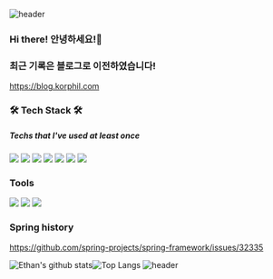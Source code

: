 
![header](https://capsule-render.vercel.app/api?type=Waving&color=auto&height=150&section=header&text=%20Welcome&fontSize=50&fontAlignY=35)
### Hi there! 안녕하세요!👋

### 최근 기록은 블로그로 이전하였습니다!
https://blog.korphil.com


### 🛠 Tech Stack 🛠
##### Techs that I've used at least once    
<img src="https://img.shields.io/badge/JAVA-007396?style=flat&logo=java&logoColor=white"> <img src="https://img.shields.io/badge/Spring-6DB33F?style=flat&logo=Spring&logoColor=white"> <img src="https://img.shields.io/badge/Oracle-F80000?style=flat&logo=oracle&logoColor=white"> <img src="https://img.shields.io/badge/JavaScript-F7DF1E?style=flat&logo=javascript&logoColor=black"> <img src="https://img.shields.io/badge/jQuery-0769AD?style=flat&logo=jquery&logoColor=white"> <img src="https://img.shields.io/badge/HTML-E34F26?style=flat&logo=html5&logoColor=white"> <img src="https://img.shields.io/badge/CSS-007396?style=flat-square&logo=CSS3&logoColor=white"/></a>

### Tools
<img src="https://img.shields.io/badge/Eclipse-8A2BE2?style=flat&logo=Eclipse&logoColor=white"> <img src="https://img.shields.io/badge/Intellij-000000?style=flat&logo=IntelliJIDEA&logoColor=white"> <img src="https://img.shields.io/badge/VisualStudio-0075c6?style=flat&logo=VisualStudioCode&logoColor=white">
</center>

### Spring history
https://github.com/spring-projects/spring-framework/issues/32335

![Ethan's github stats](https://github-readme-stats.vercel.app/api?username=ethan3011&show_icons=true&theme=dracula)![Top Langs](https://github-readme-stats.vercel.app/api/top-langs/?username=ethan3011&layout=compact&theme=dracula)
![header](https://capsule-render.vercel.app/api?type=Waving&color=auto&height=100&section=footer)
